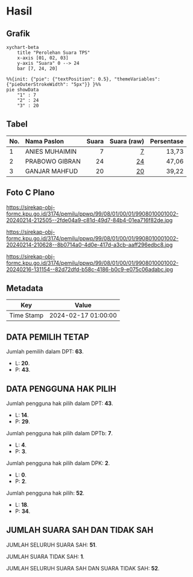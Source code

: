 # Hasil

## Grafik

```mermaid
xychart-beta
    title "Perolehan Suara TPS"
    x-axis [01, 02, 03]
    y-axis "Suara" 0 --> 24
    bar [7, 24, 20]
```

```mermaid
%%{init: {"pie": {"textPosition": 0.5}, "themeVariables": {"pieOuterStrokeWidth": "5px"}} }%%
pie showData
    "1" : 7
    "2" : 24
    "3" : 20
```

## Tabel

| No. | Nama Paslon    | Suara | Suara (raw) | Persentase |
|:--- |:-------------- | -----:| -----------:| ----------:|
| 1   | ANIES MUHAIMIN | 7     | [7][p-1]    | 13,73      |
| 2   | PRABOWO GIBRAN | 24    | [24][p-2]   | 47,06      |
| 3   | GANJAR MAHFUD  | 20    | [20][p-3]   | 39,22      |


[p-1]: https://github.com/gigit-pemilu/pemilu-2024-99-luar-negeri/blob/main/pilpres/hitung-suara/sub/99-luar-negeri/sub/08-astana-kazakhstan/sub/01-astana-kazakhstan/sub/0001-astana-kazakhstan/sub/002-tps-001/sub/paslon-1.txt
[p-2]: https://github.com/gigit-pemilu/pemilu-2024-99-luar-negeri/blob/main/pilpres/hitung-suara/sub/99-luar-negeri/sub/08-astana-kazakhstan/sub/01-astana-kazakhstan/sub/0001-astana-kazakhstan/sub/002-tps-001/sub/paslon-2.txt
[p-3]: https://github.com/gigit-pemilu/pemilu-2024-99-luar-negeri/blob/main/pilpres/hitung-suara/sub/99-luar-negeri/sub/08-astana-kazakhstan/sub/01-astana-kazakhstan/sub/0001-astana-kazakhstan/sub/002-tps-001/sub/paslon-3.txt

## Foto C Plano

https://sirekap-obj-formc.kpu.go.id/3174/pemilu/ppwp/99/08/01/00/01/9908010001002-20240214-212505--2fde04a9-c81d-49d7-84b4-01ea716f82de.jpg

https://sirekap-obj-formc.kpu.go.id/3174/pemilu/ppwp/99/08/01/00/01/9908010001002-20240214-210628--8b0714a0-4d0e-417d-a3cb-aaff296edbc8.jpg

https://sirekap-obj-formc.kpu.go.id/3174/pemilu/ppwp/99/08/01/00/01/9908010001002-20240216-131154--82d72dfd-b58c-4186-b0c9-e075c06adabc.jpg


## Metadata

| Key        | Value               |
| ---------- | ------------------- |
| Time Stamp | 2024-02-17 01:00:00 |


## DATA PEMILIH TETAP

Jumlah pemilih dalam DPT: **63**.
 * L: **20**.
 * P: **43**.

## DATA PENGGUNA HAK PILIH

Jumlah pengguna hak pilih dalam DPT: **43**.
 * L: **14**.
 * P: **29**.

Jumlah pengguna hak pilih dalam DPTb: **7**.
 * L: **4**.
 * P: **3**.

Jumlah pengguna hak pilih dalam DPK: **2**.
 * L: **0**.
 * P: **2**.

Jumlah pengguna hak pilih: **52**.
 * L: **18**.
 * P: **34**.

## JUMLAH SUARA SAH DAN TIDAK SAH

JUMLAH SELURUH SUARA SAH: **51**.

JUMLAH SUARA TIDAK SAH: **1**.

JUMLAH SELURUH SUARA SAH DAN SUARA TIDAK SAH: **52**.


